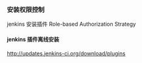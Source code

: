### 安装权限控制
jenkins 安装插件 Role-based Authorization Strategy


#### jenkins 插件离线安装
http://updates.jenkins-ci.org/download/plugins